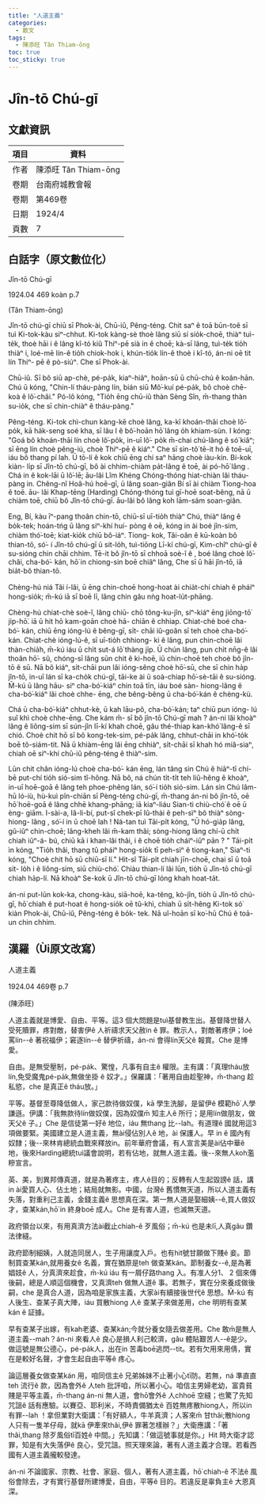 ```yaml
---
title: "人道主義"
categories:
  - 散文
tags:
  - 陳添旺 Tân Thiam-ōng
toc: true
toc_sticky: true
---
```


# Jîn-tō Chú-gī

## 文獻資訊

| 項目 | 資料 |
|---|---|
| 作者 | 陳添旺 Tân Thiam-ōng |
| 卷期 | 台南府城教會報 |
| 卷期 | 第469卷 |
| 日期 | 1924/4 |
| 頁數 | 7 |

## 白話字（原文數位化）

Jîn-tō Chú-gī

1924.04 469 koàn p.7

(Tân Thiam-ōng)

Jîn-tō chú-gī chiū sī Phok-ài, Chū-iû, Pêng-téng. Chit saⁿ ê toā būn-toê sī tuì Ki-tok-kàu siⁿ-chhut. Ki-tok kàng-sè thoè lâng siū sí sio̍k-choē, thiàⁿ tuì-te̍k, thoè hāi i ê lâng kî-tó kiû Thiⁿ-pē sià in ê choē; kà-sī lâng, tuì-te̍k tio̍h thiàⁿ i, loé-mē lín-ê tio̍h chiok-hok i, khún-tio̍k lín-ê thoè i kî-tó, án-ni oē tit lín Thiⁿ- pē ê pò-siúⁿ. Che sī Phok-ài.

Chū-iû. Sī bô siū ap-chè, pé-pa̍k, kiaⁿ-hiâⁿ, hoān-sū ū chū-chú ê koân-hān. Chú ū kóng, "Chin-lí tháu-pàng lín, bián siū Mô͘-kuí pé-pa̍k, bô choè chē-koà ê lô͘-châi." Pó-lô kóng, "Tio̍h ēng chū-iû thàn Sèng Sîn, m̄-thang thàn su-io̍k, che sī chin-chiàⁿ ê tháu-pàng."

Pêng-téng. Ki-tok chì-chun kàng-kē choè lâng, ka-kī khoán-thāi choè lô͘-po̍k, kā ha̍k-seng soé kha, sī lâu I ê bô͘-hoān hō͘ lâng o̍h khiam-sùn. I kóng: "Goá bô khoán-thāi lín choè lô͘-po̍k, in-uī lô͘- po̍k m̄-chai chú-lâng ê só͘ kiâⁿ; sī ēng lín choè pêng-iú, choè Thiⁿ-pē ê kiáⁿ." Che sī sìn-tô͘ tē-it hó ê toē-uī, iáu bô thang pí lah. Ū tō-lí ê kok chiū ēng chí saⁿ hāng choè iàu-kín. Bí-kok kiàn- li̍p sī Jîn-tō chú-gī, bô ài chhim-chiàm pa̍t-lâng ê toē, ài pó-hō͘ lâng . Chá in ê kok-lāi ū lô͘-lē; āu-lâi Lîm Khéng Chóng-thóng hiat-chiàn lâi tháu-pàng in. Chêng-nî Hoâ-hú hoē-gī, ū lâng soan-giân Bí sī ài chiàm Tiong-hoa ê toē. āu- lâi Khap-tēng (Harding) Chóng-thóng tuì gī-hoē soat-bêng, nā ū chiàm toē, chiū bô Jîn-tō chú-gī. āu-lâi bô lâng koh lām-sám soan-giân.

Eng, Bí, kàu īⁿ-pang thoân chin-tō, chiū-sī uī-tio̍h thiàⁿ Chú, thiàⁿ lâng ê bo̍k-tek; hoán-tńg ū lâng siⁿ-khí huí- pòng ê oē, kóng in ài boé jîn-sim, chiàm thó͘-toē; kiat-kio̍k chiū bô-iáⁿ. Tiong- kok, Tâi-oân ê kū-koàn bô thian-tō, só͘- í Jîn-tō chú-gī ū sit-lo̍h, tuì-tiōng Lī-kí chú-gī, Kim-chîⁿ chú-gī ê su-sióng chin chāi chhim. Tē-it bô jîn-tō sī chhoā soè-î ê , boé lâng choè lô͘-châi, cha-bó͘- kán, hō͘ in chiong-sin boē chiâⁿ lâng, Che sī ū hāi jîn-tō, iā bia̍t-bô thian-tō.

Chèng-hú niá Tâi í-lâi, ū ēng chin-choē hong-hoat ài chia̍t-chí chiah ê pháiⁿ hong-sio̍k; m̄-kú iā sī boē lī, lâng chin gâu nǹg hoat-lu̍t-phāng.

Chèng-hú chiat-chè soè-î, lâng chiū- chō tông-ku-jîn, siⁿ-kiáⁿ ēng jiōng-tō͘ ji̍p-hō͘. iā ū hit hō kam-goān choè hā- chiān ê chhiap. Chiat-chè boé cha-bó͘- kán, chiū ēng ióng-lú ê bêng-gī, si̍t- chāi iû-goân sī teh choè cha-bó͘-kán. Chiat-chè ióng-lú-ê, sī uī-tio̍h chhiong- ki ê lâng, pun chin-choē lâi thàn-chia̍h, m̄-kú iáu ū chi̍t sut-á lō͘ thàng ji̍p. Ū chún lâng, pun chi̍t nn̄g-ê lâi thoân hō͘- sû, chóng-sī lâng sūn chit ê ki-hoē, iū chin-choē teh choè bô jîn-tō ê sū. Nā bô kiáⁿ, si̍t-chāi pun lâi ióng-sêng choè hō͘-sū, che sī chin ha̍p jîn-tō, in-uī lán sī ka-cho̍k chú-gī, tāi-ke ài ū soà-chiap hō͘-sè-tāi ê su-sióng. M̄-kú ū lâng hāu- siⁿ cha-bó͘-kiáⁿ chin toā tīn, iáu boé sàn- hiong-lâng ê cha-bó͘-kiáⁿ lâi choè chhe- ēng, che bêng-bêng ū cha-bó͘-kán ê chèng-kù.

Chá ū cha-bó͘-kiáⁿ chhut-kè, ū kah lāu-pô, cha-bó͘-kán; taⁿ chiū pun ióng- lú suî khì choè chhe-ēng. Che kám m̄- sī bô jîn-tō Chú-gī mah ? án-ni lâi khoàⁿ lâng ê liông-sim sī sún-jîn lī-kí khah choē, gâu thé-thiap kan-khó͘ lâng-ê sī chió. Choè chit hō sī bô kong-tek-sim, pé-pa̍k lâng, chhut-chāi in khó͘-to̍k boē tô-siám-tit. Nā ū khiàm-ēng lâi ēng chhiàⁿ, si̍t-chāi sī khah hó miâ-siaⁿ, chiah oē siⁿ-khí chū-iû pêng-téng ê thiàⁿ-sim.

Lūn chit chân ióng-lú choè cha-bó͘- kán ēng, lán tâng sìn Chú ê hiāⁿ-tī chí-bē put-chí tio̍h sió-sim tî-hông. Nā bô, ná chún ti̍t-ti̍t teh liû-hêng ê khoàⁿ, in-uī hoē-goā ê lâng teh phoe-phêng lán, só͘-í tio̍h sió-sim. Lán sìn Chú lâm-hū ló-iù, hù-kuì pîn-chiān sī Pèng-téng chú-gī, m̄-thang án-ni bô jîn-tō, oē hō͘ hoē-goā ê lâng chhē khang-phāng; iā kiaⁿ-liáu Sian-ti chiù-chó͘ ê oē ū èng- giām. I-sài-a, Iâ-li-bí, put-sî chek-pī Iû-thài ê peh-sìⁿ bô thiàⁿ sòng-hiong- lâng , só͘-í in ū choē lah ! Ná-tan tuì Tāi-pi̍t kóng, "Ū hó-gia̍p lâng, gû-iûⁿ chin-choē; lâng-kheh lâi m̄-kam thâi; sòng-hiong lâng chí-ū chi̍t chiah iûⁿ-á- bú, chiū kā i khan-lâi thâi, i ê choē tio̍h cháiⁿ-iūⁿ pān ? " Tāi-pi̍t ìn kóng, "Tio̍h thâi, thang tû pháiⁿ hong-sio̍k tī peh-sìⁿ ê tiong-kan," Siaⁿ-ti kóng, "Choè chit hō sū chiū-sī lí." Hit-sî Tāi-pi̍t chiah jīn-choē, chai sī ū toā sit- lo̍h i ê liông-sim, siū chiù-chó͘. Chiàu thian-lí lâi lūn, tio̍h ū Jîn-tō chú-gī chiah ha̍p-lí. Nā khoàⁿ Se-kok ū Jîn-tō chú-gī lóng khah hoat-ta̍t.

án-ni put-lūn kok-ka, chong-kàu, siā-hoē, ka-têng, kò-jîn, tio̍h ū Jîn-tō chú-gī, hō͘ chiah ê put-hoat ê hong-sio̍k oē tû-khì, chiah ū si̍t-hêng Ki-tok só͘ kiàn Phok-ài, Chū-iû, Pêng-téng ê bo̍k- tek. Nā uî-hoān sī ko͘-hū Chú ê toā-un chin chhim.

## 漢羅（Ùi原文改寫）

人道主義

1924.04 469卷 p.7

(陳添旺)

人道主義就是博愛、自由、平等。這3 個大問題是tuì基督教生出。基督降世替人受死贖罪，疼對敵，替害伊ê 人祈禱求天父赦in ê 罪。教示人，對敵著疼伊；loé罵lín--ê 著祝福伊；窘逐lín--ê 替伊祈禱，án-ni 會得lín天父ê 報賞。Che 是博愛。

自由。是無受壓制，pé-pa̍k、驚惶，凡事有自主ê 權限。主有講：「真理tháu放lín,免受魔鬼pé-pa̍k,無做坐掛 ê 奴才。」保羅講：「著用自由趁聖神，m̄-thang 趁私慾，che 是真正ê tháu放。」

平等。基督至尊降低做人，家己款待做奴僕，kā 學生洗腳，是留伊ê 模範hō͘ 人學謙遜。伊講：「我無款待lín做奴僕，因為奴僕m̄ 知主人ê 所行；是用lín做朋友，做天父ê 子。」Che 是信徒第一好ê 地位，iáu 無thang 比--lah。有道理ê 國就用這3 項做要緊。美國建立是人道主義，無ài侵佔別人ê 地，ài 保護人。早 in ê 國內有奴隸；後--來林肯總統血戰來釋放in。前年華府會議，有人宣言美是ài佔中華ê 地，後來Harding總統tuì議會說明，若有佔地，就無人道主義。後--來無人koh濫糝宣言。

英、美，到異邦傳真道，就是為著疼主，疼人ê目的；反轉有人生起毀謗ê 話，講in ài愛買人心、佔土地；結局就無影。中國，台灣ê 舊慣無天道，所以人道主義有失落，對重利己主義，金錢主義ê 思想真在深。第一無人道是娶細姨--ê,買人做奴才，查某kán,hō͘ in 終身boē 成人。Che 是有害人道，也滅無天道。

政府領台以來，有用真濟方法ài截止chiah-ê 歹風俗；m̄-kú 也是未lī,人真gâu 鑽法律縫。

政府節制細姨，人就造同居人，生子用讓度入戶。也有hit號甘願做下賤ê 妾。節制買查某kán,就用養女ê 名義，實在猶原是teh 做查某kán。節制養女--ê,是為著娼妓ê 人，分真濟來趁食，m̄-kú iáu 有一屑仔路thang 入。有准人分1、 2 個來傳後嗣，總是人順這個機會，又真濟teh 做無人道ê 事。若無子，實在分來養成做後嗣，che 是真合人道，因為咱是家族主義，大家ài有續接後世代ê 思想。M̄-kú 有人後生、查某子真大陣，iáu 買散hiong 人ê 查某子來做差用，che 明明有查某kán ê 証據。

早有查某子出嫁，有kah老婆、查某kán;今就分養女隨去做差用。Che 敢m̄是無人道主義--mah？án-ni 來看人ê 良心是損人利己較濟，gâu 體貼艱苦人--ê是少。做這號是無公德心，pé-pa̍k人，出在in 苦毒boē逃閃--tit。若有欠用來用倩，實在是較好名聲，才會生起自由平等ê 疼心。

論這層養女做查某kán 用，咱同信主ê 兄弟姊妹不止著小心tī防。若無，ná 準直直teh 流行ê 款，因為會外ê 人teh 批評咱，所以著小心。咱信主男婦老幼，富貴貧賤是平等主義，m̄-thang án-ni 無人道，會hō͘會外ê 人chhoē 空縫；也驚了先知咒詛ê 話有應驗。以賽亞、耶利米，不時責備猶太ê 百姓無疼散hiong人，所以in 有罪--lah ！拿但業對大衛講：「有好額人，牛羊真濟；人客來m̄ 甘thâi;散hiong 人只有一隻羊仔母，就kā 伊牽來thâi,伊ê 罪著怎樣辦？」大衛應講：「著thâi,thang 除歹風俗tī百姓ê 中間。」先知講：「做這號事就是你。」Hit 時大衛才認罪，知是有大失落伊ê 良心，受咒詛。照天理來論，著有人道主義才合理。若看西國有人道主義攏較發達。

án-ni 不論國家、宗教、社會、家庭、個人，著有人道主義，hō͘ chiah-ê 不法ê 風俗會除去，才有實行基督所建博愛，自由，平等ê 目的。若違反是辜負主ê 大恩真深。
